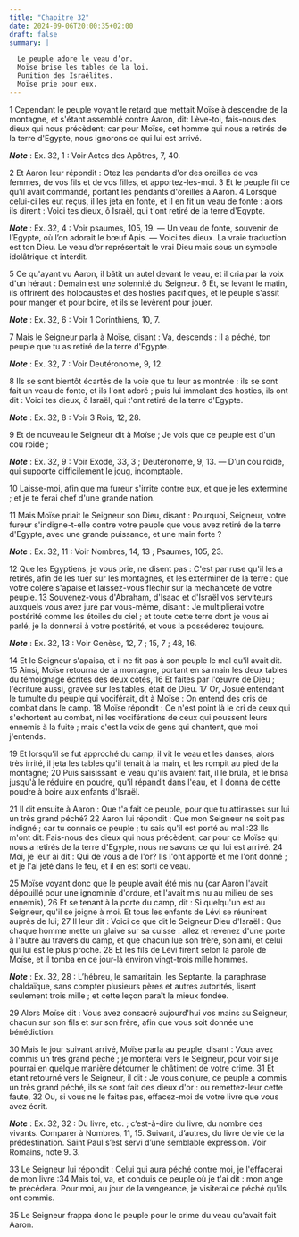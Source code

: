 ```yaml
---
title: "Chapitre 32"
date: 2024-09-06T20:00:35+02:00
draft: false
summary: |
  
  Le peuple adore le veau d’or.
  Moïse brise les tables de la loi.
  Punition des Israélites.
  Moïse prie pour eux.
---
```



1 Cependant le peuple voyant le retard que mettait Moïse à descendre de la montagne, et s'étant assemblé contre Aaron, dit: Lève-toi, fais-nous des dieux qui nous précèdent; car pour Moïse, cet homme qui nous a retirés de la terre d'Egypte, nous ignorons ce qui lui est arrivé.

***Note*** :  Ex. 32, 1 : Voir Actes des Apôtres, 7, 40.

2 Et Aaron leur répondit : Otez les pendants d'or des oreilles de vos femmes, de vos fils et de vos filles, et apportez-les-moi. 3 Et le peuple fit ce qu'il avait commandé, portant les pendants d'oreilles à Aaron. 4 Lorsque celui-ci les eut reçus, il les jeta en fonte, et il en fit un veau de fonte : alors ils dirent : Voici tes dieux, ô Israël, qui t'ont retiré de la terre d'Egypte.

***Note*** :  Ex. 32, 4 : Voir psaumes, 105, 19. ― Un veau de fonte, souvenir de l’Egypte, où l’on adorait le bœuf Apis. ― Voici tes dieux. La vraie traduction est ton Dieu. Le veau d’or représentait le vrai Dieu mais sous un symbole idolâtrique et interdit.

5 Ce qu'ayant vu Aaron, il bâtit un autel devant le veau, et il cria par la voix d'un héraut : Demain est une solennité du Seigneur. 6 Et, se levant le matin, ils offrirent des holocaustes et des hosties pacifiques, et le peuple s'assit pour manger et pour boire, et ils se levèrent pour jouer.

***Note*** :  Ex. 32, 6 : Voir 1 Corinthiens, 10, 7.


7 Mais le Seigneur parla à Moïse, disant : Va, descends : il a péché, ton peuple que tu as retiré de la terre d'Egypte.

***Note*** :  Ex. 32, 7 : Voir Deutéronome, 9, 12.

8 Ils se sont bientôt écartés de la voie que tu leur as montrée : ils se sont fait un veau de fonte, et ils l'ont adoré ; puis lui immolant des hosties, ils ont dit : Voici tes dieux, ô Israël, qui t'ont retiré de la terre d'Egypte.

***Note*** :  Ex. 32, 8 : Voir 3 Rois, 12, 28.

9 Et de nouveau le Seigneur dit à Moïse ; Je vois que ce peuple est d'un cou roide ;

***Note*** :  Ex. 32, 9 : Voir Exode, 33, 3 ; Deutéronome, 9, 13. ― D’un cou roide, qui supporte difficilement le joug, indomptable.

10 Laisse-moi, afin que ma fureur s'irrite contre eux, et que je les extermine ; et je te ferai chef d'une grande nation.


11 Mais Moïse priait le Seigneur son Dieu, disant : Pourquoi, Seigneur, votre fureur s'indigne-t-elle contre votre peuple que vous avez retiré de la terre d'Egypte, avec une grande puissance, et une main forte ?

***Note*** :  Ex. 32, 11 : Voir Nombres, 14, 13 ; Psaumes, 105, 23.

12 Que les Egyptiens, je vous prie, ne disent pas : C'est par ruse qu'il les a retirés, afin de les tuer sur les montagnes, et les exterminer de la terre : que votre colère s'apaise et laissez-vous fléchir sur la méchanceté de votre peuple. 13 Souvenez-vous d'Abraham, d'Isaac et d'Israël vos serviteurs auxquels vous avez juré par vous-même, disant : Je multiplierai votre postérité comme les étoiles du ciel ; et toute cette terre dont je vous ai parlé, je la donnerai à votre postérité, et vous la posséderez toujours.

***Note*** :  Ex. 32, 13 : Voir Genèse, 12, 7 ; 15, 7 ; 48, 16.


14 Et le Seigneur s'apaisa, et il ne fit pas à son peuple le mal qu'il avait dit. 15 Ainsi, Moïse retourna de la montagne, portant en sa main les deux tables du témoignage écrites des deux côtés, 16 Et faites par l'œuvre de Dieu ; l'écriture aussi, gravée sur les tables, était de Dieu. 17 Or, Josué entendant le tumulte du peuple qui vociférait, dit à Moïse : On entend des cris de combat dans le camp. 18 Moïse répondit : Ce n'est point là le cri de ceux qui s'exhortent au combat, ni les vociférations de ceux qui poussent leurs ennemis à la fuite ; mais c'est la voix de gens qui chantent, que moi j'entends.

19 Et lorsqu'il se fut approché du camp, il vit le veau et les danses; alors très irrité, il jeta les tables qu'il tenait à la main, et les rompit au pied de la montagne; 20 Puis saisissant le veau qu'ils avaient fait, il le brûla, et le brisa jusqu'à le réduire en poudre, qu'il répandit dans l'eau, et il donna de cette poudre à boire aux enfants d'Israël.


21 Il dit ensuite à Aaron : Que t'a fait ce peuple, pour que tu attirasses sur lui un très grand péché? 22 Aaron lui répondit : Que mon Seigneur ne soit pas indigné ; car tu connais ce peuple ; tu sais qu'il est porté au mal :23 Ils m'ont dit: Fais-nous des dieux qui nous précèdent; car pour ce Moïse qui nous a retirés de la terre d'Egypte, nous ne savons ce qui lui est arrivé. 24 Moi, je leur ai dit : Qui de vous a de l'or? Ils l'ont apporté et me l'ont donné ; et je l'ai jeté dans le feu, et il en est sorti ce veau.


25 Moïse voyant donc que le peuple avait été mis nu (car Aaron l'avait dépouillé pour une ignominie d'ordure, et l'avait mis nu au milieu de ses ennemis), 26 Et se tenant à la porte du camp, dit : Si quelqu'un est au Seigneur, qu'il se joigne à moi. Et tous les enfants de Lévi se réunirent auprès de lui; 27 Il leur dit : Voici ce que dit le Seigneur Dieu d'Israël : Que chaque homme mette un glaive sur sa cuisse : allez et revenez d'une porte à l'autre au travers du camp, et que chacun lue son frère, son ami, et celui qui lui est le plus proche. 28 Et les fils de Lévi firent selon la parole de Moïse, et il tomba en ce jour-là environ vingt-trois mille hommes.

***Note*** :  Ex. 32, 28 : L’hébreu, le samaritain, les Septante, la paraphrase chaldaïque, sans compter plusieurs pères et autres autorités, lisent seulement trois mille ; et cette leçon paraît la mieux fondée.

29 Alors Moïse dit : Vous avez consacré aujourd'hui vos mains au Seigneur, chacun sur son fils et sur son frère, afin que vous soit donnée une bénédiction.


30 Mais le jour suivant arrivé, Moïse parla au peuple, disant : Vous avez commis un très grand péché ; je monterai vers le Seigneur, pour voir si je pourrai en quelque manière détourner le châtiment de votre crime. 31 Et étant retourné vers le Seigneur, il dit : Je vous conjure, ce peuple a commis un très grand péché, ils se sont fait des dieux d'or : ou remettez-leur cette faute, 32 Ou, si vous ne le faites pas, effacez-moi de votre livre que vous avez écrit.

***Note*** :  Ex. 32, 32 : Du livre, etc. ; c’est-à-dire du livre, du nombre des vivants. Comparer à Nombres, 11, 15. Suivant, d’autres, du livre de vie de la prédestination. Saint Paul s’est servi d’une semblable expression. Voir Romains, note 9. 3.

33 Le Seigneur lui répondit : Celui qui aura péché contre moi, je l'effacerai de mon livre :34 Mais toi, va, et conduis ce peuple où je t'ai dit : mon ange te précédera. Pour moi, au jour de la vengeance, je visiterai ce péché qu'ils ont commis.


35 Le Seigneur frappa donc le peuple pour le crime du veau qu'avait fait Aaron.

